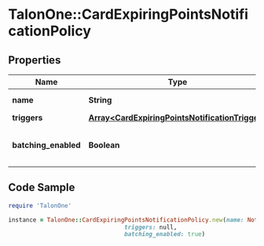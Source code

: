 # TalonOne::CardExpiringPointsNotificationPolicy

## Properties

Name | Type | Description | Notes
------------ | ------------- | ------------- | -------------
**name** | **String** | Notification name. | 
**triggers** | [**Array&lt;CardExpiringPointsNotificationTrigger&gt;**](CardExpiringPointsNotificationTrigger.md) |  | 
**batching_enabled** | **Boolean** | Indicates whether batching is activated. | [optional] [default to true]

## Code Sample

```ruby
require 'TalonOne'

instance = TalonOne::CardExpiringPointsNotificationPolicy.new(name: Notification to Google,
                                 triggers: null,
                                 batching_enabled: true)
```


